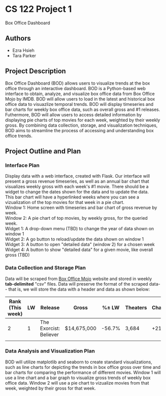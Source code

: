 # CS 122 Project 1

Box Office Dashboard

## Authors

- Ezra Hsieh
- Tara Parker

## Project Description

Box Office Dashboard (BOD) allows users to visualize trends at the box office through an interactive dashboard. BOD is a Python-based web interface to obtain, analyze, and visualize box office data from Box Office Mojo by IMDB. BOD will allow users to load in the latest and historical box office data to visuazlize temporal trends. BOD will display timeseries and bar charts for weekly box office data, such as overall gross and #1 releases. Futhermore, BOD will allow users to access detailed information by displaying pie charts of top movies for each week, weighted by their weekly gross. By combining data collection, storage, and visualization techniques, BOD aims to streamline the process of accessing and understanding box office trends.

## Project Outline and Plan

### Interface Plan

Display data with a web interface, created with Flask. Our interface will present a gross revenue timeseries, as well as an annual bar chart that visualizes weekly gross with each week's #1 movie. There should be a widget to change the dates shown for the data and to update the data.<br>
This bar chart will have a hyperlinked weeks where you can see a vizualization of the top movies for that week in a pie chart.  <br>
Window 1: Home screen with timeseries and bar chart of gross revenue by week.<br>
Window 2: A pie chart of top movies, by weekly gross, for the queried week.<br>
Widget 1: A drop-down menu (TBD) to change the year of data shown on window 1<br>
Widget 2: A go button to reload/update the data shown on window 1<br>
Widget 3: A button to open "detailed data" (window 2) for a chosen week<br>
Widget 4: A button to show "detailed data" for a given movie, like overall gross (TBD)<br>

### Data Collection and Storage Plan

Data will be scraped from [Box Office Mojo](https://www.boxofficemojo.com/date/) website and stored in weekly **tab-delimited** "csv" files.
Data will preserve the format of the scraped data-- that is, we will store the data with a header and data as shown below:

| Rank (This week) | LW  | Release                | Gross       | %± LW  | Theaters | Change | Average | Total Gross | Weeks | Distributor        |
| ---------------- | --- | ---------------------- | ----------- | ------ | -------- | ------ | ------- | ----------- | ----- | ------------------ |
| 2                | 1   | The Exorcist: Believer | $14,675,000 | -56.7% | 3,684    | +21    | $3,983  | $48,601,950 | 2     | Universal Pictures |
|                  |     |                        |             |        |          |        |         |             |       |                    |

### Data Analysis and Visualization Plan

BOD will utilize matplotlib and seaborn to create standard visualizations, such as line charts for depicting the trends in box office gross over time and bar charts for comparing the performance of different movies.
Window 1 will use a line chart and a bar graph to visualize gross trends of weekly box office data. Window 2 will use a pie chart to vizualize movies from that week, weighted by their gross for that week.

<!-- Other analysis and visualization plan if we have the time:
Comparative Analysis: BOD will visualize key metrics between different movies to facilitate a straightforward understanding of their relative performance. This will involve creating side-by-side bar charts or tables that highlight the differences in metrics such as total gross or average weekly gross between selected movies. -->
